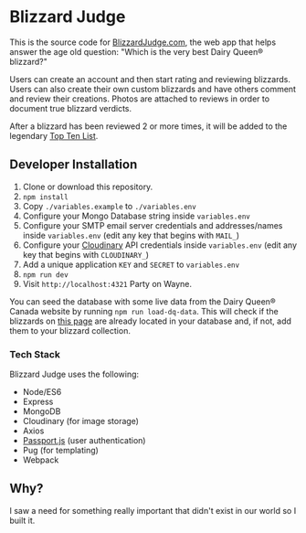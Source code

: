# Blizzard Judge

This is the source code for [BlizzardJudge.com](https://blizzardjudge.com), the web app that helps answer the age old question: "Which is the very best Dairy Queen® blizzard?"

Users can create an account and then start rating and reviewing blizzards. Users can also create their own custom blizzards and have others comment and review their creations. Photos are attached to reviews in order to document true blizzard verdicts.

After a blizzard has been reviewed 2 or more times, it will be added to the legendary [Top Ten List](https://blizzardjudge.com#top-ten).

## Developer Installation

1. Clone or download this repository.
1. `npm install`
1. Copy `./variables.example` to `./variables.env`
1. Configure your Mongo Database string inside `variables.env`
1. Configure your SMTP email server credentials and addresses/names inside `variables.env` (edit any key that begins with `MAIL_`)
1. Configure your [Cloudinary](https://cloudinary.com) API credentials inside `variables.env` (edit any key that begins with `CLOUDINARY_`)
1. Add a unique application `KEY` and `SECRET` to `variables.env`
1. `npm run dev`
1. Visit `http://localhost:4321` Party on Wayne.

You can seed the database with some live data from the Dairy Queen® Canada website by running `npm run load-dq-data`. This will check if the blizzards on [this page](https://www.dairyqueen.com/ca-en/Menu/Treats/) are already located in your database and, if not, add them to your blizzard collection.

### Tech Stack

Blizzard Judge uses the following:

- Node/ES6
- Express
- MongoDB
- Cloudinary (for image storage)
- Axios
- [Passport.js](http://www.passportjs.org/) (user authentication)
- Pug (for templating)
- Webpack

## Why?

I saw a need for something really important that didn't exist in our world so I built it.
